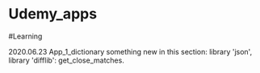 # Udemy_apps
#Learning

2020.06.23 App_1_dictionary
  something new in this section: library 'json', library 'difflib': get_close_matches.
